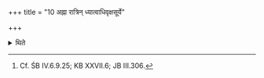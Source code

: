 +++
title = "10 अह्ना रात्रिन् ध्यात्वाधिवृक्षसूर्ये"

+++

<details><summary>थिते</summary>

10. Having thought about the night by means of the day, having released their speech with the Subrahmaṇyā formula[^1] while the sun is at the top of the trees, they put faggots of Udumbara (into fire).  

[^1]: Cf. ŚB IV.6.9.25; KB XXVII.6; JB III.306.  
</details>
